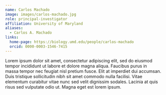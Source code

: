 ```yaml
---
name: Carlos Machado
image: images/carlos-machado.jpg
role: principal-investigator
affiliation: University of Maryland
aliases:
  - Carlos A. Machado
links:
  home-page: https://biology.umd.edu/people/carlos-machado
  orcid: 0000-0003-1546-7415
---
```


Lorem ipsum dolor sit amet, consectetur adipiscing elit, sed do eiusmod tempor incididunt ut labore et dolore magna aliqua.
Faucibus purus in massa tempor nec feugiat nisl pretium fusce.
Elit at imperdiet dui accumsan.
Duis tristique sollicitudin nibh sit amet commodo nulla facilisi.
Vitae elementum curabitur vitae nunc sed velit dignissim sodales.
Lacinia at quis risus sed vulputate odio ut.
Magna eget est lorem ipsum.
